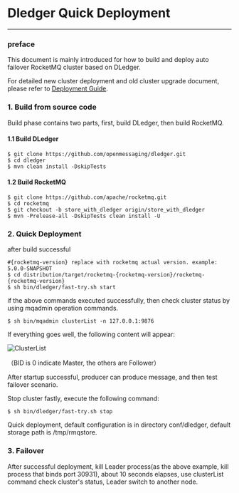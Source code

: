 # Dledger Quick Deployment
---
### preface
This document is mainly introduced for how to build and deploy auto failover RocketMQ cluster based on DLedger.

For detailed new cluster deployment and old cluster upgrade document, please refer to [Deployment Guide](deploy_guide.md).

### 1. Build from source code
Build phase contains two parts, first, build DLedger, then build RocketMQ.

#### 1.1 Build DLedger

```shell
$ git clone https://github.com/openmessaging/dledger.git
$ cd dledger
$ mvn clean install -DskipTests
```

#### 1.2 Build RocketMQ

```shell
$ git clone https://github.com/apache/rocketmq.git
$ cd rocketmq
$ git checkout -b store_with_dledger origin/store_with_dledger
$ mvn -Prelease-all -DskipTests clean install -U
```

### 2. Quick Deployment

after build successful

```shell
#{rocketmq-version} replace with rocketmq actual version. example: 5.0.0-SNAPSHOT
$ cd distribution/target/rocketmq-{rocketmq-version}/rocketmq-{rocketmq-version}
$ sh bin/dledger/fast-try.sh start
```

if the above commands executed successfully, then check cluster status by using mqadmin operation commands.

```shell
$ sh bin/mqadmin clusterList -n 127.0.0.1:9876
```

If everything goes well, the following content will appear:

![ClusterList](https://img.alicdn.com/5476e8b07b923/TB11Z.ZyCzqK1RjSZFLXXcn2XXa)

（BID is 0 indicate Master, the others are Follower）

After startup successful, producer can produce message, and then test failover scenario.

Stop cluster fastly, execute the following command:

```shell
$ sh bin/dledger/fast-try.sh stop
```

Quick deployment, default configuration is in directory conf/dledger, default storage path is /tmp/rmqstore.


### 3. Failover

After successful deployment, kill Leader process(as the above example, kill process that binds port 30931), about 10 seconds elapses, use clusterList command check cluster's status, Leader switch to another node.





